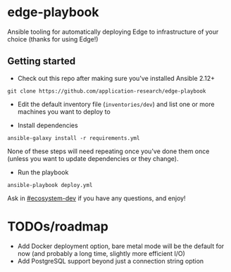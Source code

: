 # edge-playbook
Ansible tooling for automatically deploying Edge to infrastructure of your choice (thanks for using Edge!)

## Getting started

* Check out this repo after making sure you've installed Ansible 2.12+

`git clone https://github.com/application-research/edge-playbook`

* Edit the default inventory file (`inventories/dev`) and list one or more machines you want to deploy to

* Install dependencies

`ansible-galaxy install -r requirements.yml`

None of these steps will need repeating once you've done them once (unless you want to update dependencies or they change).

* Run the playbook

`ansible-playbook deploy.yml`

Ask in [#ecosystem-dev](https://filecoinproject.slack.com/archives/C016APFREQK) if you have any questions, and enjoy!

# TODOs/roadmap
* Add Docker deployment option, bare metal mode will be the default for now (and probably a long time, slightly more efficient I/O)
* Add PostgreSQL support beyond just a connection string option

